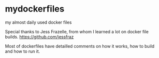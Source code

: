 # mydockerfiles
my almost daily used docker files

Special thanks to Jess Frazelle, from whom I learned a lot on docker file builds.
https://github.com/jessfraz

Most of dockerfiles have detailled comments on how it works, how to build and how to run it.